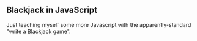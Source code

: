 ## Blackjack in JavaScript

Just teaching myself some more Javascript with the apparently-standard "write a Blackjack game".
